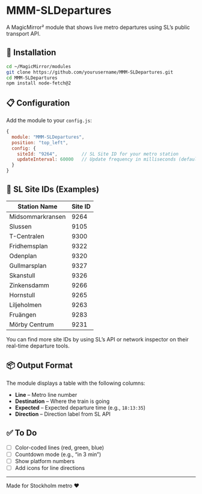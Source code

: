 # MMM-SLDepartures

A MagicMirror² module that shows live metro departures using SL’s public transport API.

## 🔧 Installation

```bash
cd ~/MagicMirror/modules
git clone https://github.com/yourusername/MMM-SLDepartures.git
cd MMM-SLDepartures
npm install node-fetch@2
```

## 📋 Configuration

Add the module to your `config.js`:

```js
{
  module: "MMM-SLDepartures",
  position: "top_left",
  config: {
    siteId: "9264",         // SL Site ID for your metro station
    updateInterval: 60000   // Update frequency in milliseconds (default: 60 seconds)
  }
}
```

## 🧭 SL Site IDs (Examples)

| Station Name        | Site ID |
|---------------------|---------|
| Midsommarkransen    | 9264    |
| Slussen             | 9105    |
| T-Centralen         | 9300    |
| Fridhemsplan        | 9322    |
| Odenplan            | 9320    |
| Gullmarsplan        | 9327    |
| Skanstull           | 9326    |
| Zinkensdamm         | 9266    |
| Hornstull           | 9265    |
| Liljeholmen         | 9263    |
| Fruängen            | 9283    |
| Mörby Centrum       | 9231    |

You can find more site IDs by using SL’s API or network inspector on their real-time departure tools.

## 📦 Output Format

The module displays a table with the following columns:
- **Line** – Metro line number
- **Destination** – Where the train is going
- **Expected** – Expected departure time (e.g., `18:13:35`)
- **Direction** – Direction label from SL API

## ✅ To Do

- [ ] Color-coded lines (red, green, blue)
- [ ] Countdown mode (e.g., “in 3 min”)
- [ ] Show platform numbers
- [ ] Add icons for line directions

---
Made for Stockholm metro ❤️
